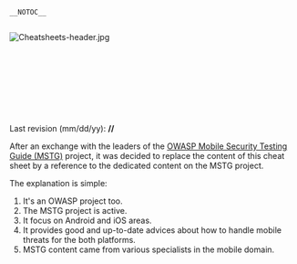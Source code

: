 `__NOTOC__`

<div style="width:100%;height:160px;border:0,margin:0;overflow: hidden;">

![Cheatsheets-header.jpg](Cheatsheets-header.jpg
"Cheatsheets-header.jpg")

</div>

Last revision (mm/dd/yy): **//**

After an exchange with the leaders of the [OWASP Mobile Security Testing
Guide (MSTG)](https://github.com/OWASP/owasp-mstg) project, it was
decided to replace the content of this cheat sheet by a reference to the
dedicated content on the MSTG project.

The explanation is simple:

1.  It's an OWASP project too.
2.  The MSTG project is active.
3.  It focus on Android and iOS areas.
4.  It provides good and up-to-date advices about how to handle mobile
    threats for the both platforms.
5.  MSTG content came from various specialists in the mobile domain.